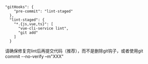 <code>
"gitHooks": {
    "pre-commit": "lint-staged"
  },
  "lint-staged": {
    "*.{js,vue,ts}": [
      "vue-cli-service lint",
      "git add"
    ]
  }
</code>

请确保修复完lint后再提交代码（推荐），而不是删除git钩子，或者使用git commit --no-verify –m"XXX"